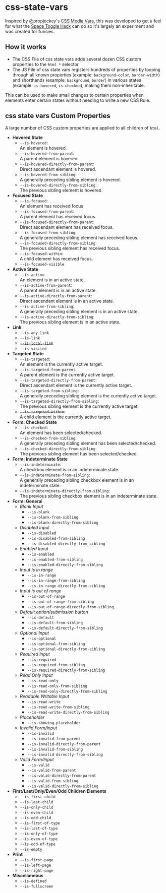 # css-state-vars
Inspired by @propjockey's [CSS Media Vars](https://github.com/propjockey/css-media-vars), this was developed to get a feel for what the [Space Toggle Hack](https://propjockey.github.io/bcd7sdd/) can do so it's largely an experiment and was created for funsies.

## How it works
* The CSS File of css state vars adds several dozen CSS custom properties to the `html *` selector.
* The JS File of css state vars registers hundreds of properties by looping through all known properties (example: `background-color`, `border-width`) and shorthands (example: `background`, `border`) in various states (example: `is-hovered`, `is-checked`), making them non-inheritable.

This can be used to make small changes to certain properties when elements enter certain states without needing to write a new CSS Rule.

## css state vars Custom Properties
A large number of CSS custom properties are applied to all children of `html`.

* **Hovered State**
	* `--is-hovered`:  
		An element is hovered.
	* `--is-hovered-from-parent`:  
		A parent element is hovered.
	* `--is-hovered-directly-from-parent`:  
		Direct ascendant element is hovered.
	* `--is-hovered-from-sibling`:  
		A generally preceding sibling element is hovered.
	* `--is-hovered-directly-from-sibling`:  
		The previous sibling element is hovered.
* **Focused State**
	* `--is-focused`:  
		An element has received focus
	* `--is-focused-from-parent`:  
		A parent element has received focus.
	* `--is-focused-directly-from-parent`:  
		Direct ascendant element has received focus.
	* `--is-focused-from-sibling`:  
		A generally preceding sibling element has received focus.
	* `--is-focused-directly-from-sibling`:  
		The previous sibling element has received focus.
	* `--is-focused-within`:  
		A child element has received focus.
	* `--is-focused-visible`
* **Active State**
	* `--is-active`:  
		An element is in an active state.
	* `--is-active-from-parent`:  
		A parent element is in an active state.
	* `--is-active-directly-from-parent`:  
		Direct ascendant element is in an active state.
	* `--is-active-from-sibling`:  
		A generally preceding sibling element is in an active state.
	* `--is-active-directly-from-sibling`:  
		The previous sibling element is in an active state.
* **Link**
	* `--is-any-link`
	* `--is-link`
	* <del>`--is-local-link`</del>
	* `--is-visited`
* **Targeted State**
	* `--is-targeted`:  
		An element is the currently active target.
	* `--is-targeted-from-parent`:  
		A parent element is the currently active target.
	* `--is-targeted-directly-from-parent`:  
		Direct ascendant element is the currently active target.
	* `--is-targeted-from-sibling`:  
		A generally preceding sibling element is the currently active target.
	* `--is-targeted-directly-from-sibling`:  
		The previous sibling element is the currently active target.
	* <del>`--is-targeted-within`</del>:  
		A child element is the currently active target.
* **Form: Checked State**
	* `--is-checked`:  
		An element has been selected/checked.
	* `--is-checked-from-sibling`:  
		A generally preceding sibling element has been selected/checked.
	* `--is-checked-directly-from-sibling`:  
		The previous sibling element has been selected/checked.
* **Form: Indeterminate State**
	* `--is-indeterminate`:  
		A checkbox element is in an indeterminate state.
	* `--is-indeterminate-from-sibling`:  
		A generally preceding sibling checkbox element is in an indeterminate state.
	* `--is-indeterminate-directly-from-sibling`:  
		The previous sibling checkbox element is in an indeterminate state.
* **Form: General**
	* _Blank Input_
		* `--is-blank`
		* `--is-blank-from-sibling`
		* `--is-blank-directly-from-sibling`
	* _Disabled Input_
		* `--is-disabled`
		* `--is-disabled-from-sibling`
		* `--is-disabled-directly-from-sibling`
	* _Enabled Input_
		* `--is-enabled`
		* `--is-enabled-from-sibling`
		* `--is-enabled-directly-from-sibling`
	* _Input is in range_
		* `--is-in-range`
		* `--is-in-range-from-sibling`
		* `--is-in-range-directly-from-sibling`
	* _Input is out of range_
		* `--is-out-of-range`
		* `--is-out-of-range-from-sibling`
		* `--is-out-of-range-directly-from-sibling`
	* _Default option/submission button_
		* `--is-default`
		* `--is-default-from-sibling`
		* `--is-default-directly-from-sibling`
	* _Optional Input_
		* `--is-optional`
		* `--is-optional-from-sibling`
		* `--is-optional-directly-from-sibling`
	* _Required Input_
		* `--is-required`
		* `--is-required-from-sibling`
		* `--is-required-directly-from-sibling`
	* _Read Only Input_
		* `--is-read-only`
		* `--is-read-only-from-sibling`
		* `--is-read-only-directly-from-sibling`
	* _Readable Writable Input_
		* `--is-read-write`
		* `--is-read-write-from-sibling`
		* `--is-read-write-directly-from-sibling`
	* _Placeholder_
		* `--is-showing-placeholder`
	* _Invalid Form/Input_
		* `--is-invalid`
		* `--is-invalid-from-parent`
		* `--is-invalid-directly-from-parent`
		* `--is-invalid-from-sibling`
		* `--is-invalid-directly-from-sibling`
	* _Valid Form/Input_
		* `--is-valid`
		* `--is-valid-from-parent`
		* `--is-valid-directly-from-parent`
		* `--is-valid-from-sibling`
		* `--is-valid-directly-from-sibling`
* **First/Last/Only/Even/Odd Children Elements**
	* `--is-first-child`
	* `--is-last-child`
	* `--is-only-child`
	* `--is-even-child`
	* `--is-odd-child`
	* `--is-first-of-type`
	* `--is-last-of-type`
	* `--is-only-of-type`
	* `--is-even-of-type`
	* `--is-odd-of-type`
	* `--is-empty`
* **Print**
	* `--is-first-page`
	* `--is-left-page`
	* `--is-right-page`
* **Miscellaneous**
	* `--is-defined`
	* `--is-fullscreen`
